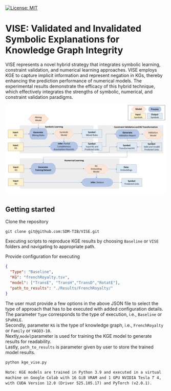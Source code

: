 [![License: MIT](https://img.shields.io/badge/License-MIT-yellow.svg)](LICENSE)
# VISE:  Validated and Invalidated Symbolic Explanations for Knowledge Graph Integrity

VISE represents a novel hybrid strategy that integrates symbolic learning, 
constraint validation, and numerical learning approaches. VISE employs KGE 
to capture implicit information and represent negation in KGs, thereby 
enhancing the prediction performance of numerical models. The experimental 
results demonstrate the efficacy of this hybrid technique, which effectively 
integrates the strengths of symbolic, numerical, and constraint validation 
paradigms.

![VISE Design Pattern](https://raw.githubusercontent.com/SDM-TIB/VISE/main/images/VISE.png "VISE Design Pattern")

## Getting started 
Clone the repository
```git
git clone git@github.com:SDM-TIB/VISE.git
```

Executing scripts to reproduce KGE results by choosing ``Baseline`` or ``VISE`` folders and navigating to appropriate path.

Provide configuration for executing
```json
{
  "Type": "Baseline",
  "KG": "frenchRoyalty.tsv",
  "model": ["TransE", "TransH","TransD","RotatE"],
  "path_to_results": "./Results/FrenchRoyalty/"
}
```
The user must provide a few options in the above JSON file to select the type of approach that has to be executed with added configuration details. <br>
The parameter ``Type`` corresponds to the type of execution, i.e., ```Baseline``` or ```SPaRKLE```.<br>
Secondly, parameter ``KG`` is the type of knowledge graph, i.e., ```FrenchRoyalty``` or ```Family``` or ```YAGO3-10```.<br>
Nextly,```model```parameter is used for training the KGE model to generate results for readability.<br>
Lastly, ```path_to_results``` is parameter given by user to store the trained model results.

```python
python kge_vise.py 
```
`Note: KGE models are trained in Python 3.9 and executed in a virtual machine on Google Colab with 16 GiB VRAM and 1
GPU NVIDIA Tesla 𝑇 4, with CUDA Version 12.0 (Driver 525.105.17) and PyTorch (v2.0.1).`

